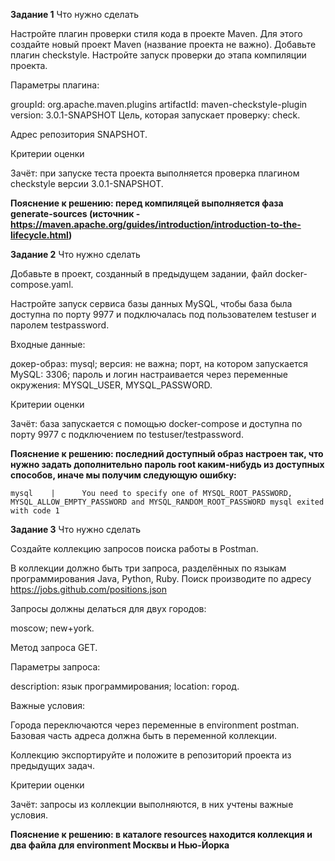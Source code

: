 **Задание 1**
Что нужно сделать

Настройте плагин проверки стиля кода в проекте Maven. Для этого создайте новый проект Maven (название проекта не важно). Добавьте плагин checkstyle. Настройте запуск проверки до этапа компиляции проекта.

Параметры плагина:

groupId: org.apache.maven.plugins
artifactId: maven-checkstyle-plugin
version: 3.0.1-SNAPSHOT
Цель, которая запускает проверку: check.

Адрес репозитория SNAPSHOT.



Критерии оценки

Зачёт: при запуске теста проекта выполняется проверка плагином checkstyle версии 3.0.1-SNAPSHOT.

**Пояснение к решению: перед компиляцей выполняется фаза generate-sources (источник - https://maven.apache.org/guides/introduction/introduction-to-the-lifecycle.html)**



**Задание 2**
Что нужно сделать

Добавьте в проект, созданный в предыдущем задании, файл docker-compose.yaml.

Настройте запуск сервиса базы данных MySQL, чтобы база была доступна по порту 9977 и подключалась под пользователем testuser и паролем testpassword.

Входные данные:

докер-образ: mysql;
версия: не важна;
порт, на котором запускается MySQL: 3306;
пароль и логин настраивается через переменные окружения: MYSQL_USER, MYSQL_PASSWORD.


Критерии оценки

Зачёт: база запускается с помощью docker-compose и доступна по порту 9977 с подключением по testuser/testpassword.

**Пояснение к решению: последний доступный образ настроен так, что нужно задать дополнительно пароль root каким-нибудь из доступных способов, иначе мы получим следующую ошибку:**

`mysql    |      You need to specify one of MYSQL_ROOT_PASSWORD, MYSQL_ALLOW_EMPTY_PASSWORD and MYSQL_RANDOM_ROOT_PASSWORD
mysql exited with code 1`


**Задание 3**
Что нужно сделать

Создайте коллекцию запросов поиска работы в Postman.

В коллекции должно быть три запроса, разделённых по языкам программирования Java, Python, Ruby. Поиск производите по адресу https://jobs.github.com/positions.json

Запросы должны делаться для двух городов:

moscow;
new+york.


Метод запроса GET.

Параметры запроса:

description: язык программирования;
location: город.


Важные условия:

Города переключаются через переменные в environment postman.
Базовая часть адреса должна быть в переменной коллекции.


Коллекцию экспортируйте и положите в репозиторий проекта из предыдущих задач.



Критерии оценки

Зачёт: запросы из коллекции выполняются, в них учтены важные условия.

**Пояснение к решению: в каталоге resources находится коллекция и два файла для environment Москвы и Нью-Йорка**